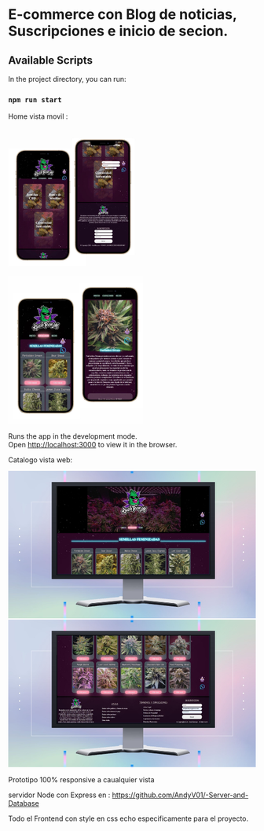 # E-commerce con Blog de noticias, Suscripciones e inicio de secion.


## Available Scripts

In the project directory, you can run:

### `npm run start`

Home vista movil :


<img src="./src/assets/whats1.jpeg" style= "height: 300px"><img src="./src/assets/whats2.jpeg" style= "height: 300px">

Runs the app in the development mode.\
Open [http://localhost:3000](http://localhost:3000) to view it in the browser.

 



Catalogo vista web:

<img src="./src/assets/Catalogo-web.jpg" style= "height: 300px"> <img src="./src/assets/Catalogo-web1.jpg" style= "height: 300px"> 

Prototipo 100% responsive a caualquier vista 


servidor Node con Express en : https://github.com/AndyV01/-Server-and-Database


Todo el Frontend con style en css echo especificamente para el proyecto.
